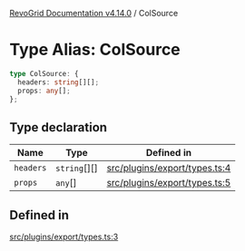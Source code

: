 [RevoGrid Documentation v4.14.0](README.md) / ColSource

# Type Alias: ColSource

```ts
type ColSource: {
  headers: string[][];
  props: any[];
};
```

## Type declaration

| Name | Type | Defined in |
| ------ | ------ | ------ |
| `headers` | `string`[][] | [src/plugins/export/types.ts:4](https://github.com/revolist/revogrid/blob/2b1eda543a592a83efe8431f6a1b419eb9a6f193/src/plugins/export/types.ts#L4) |
| `props` | `any`[] | [src/plugins/export/types.ts:5](https://github.com/revolist/revogrid/blob/2b1eda543a592a83efe8431f6a1b419eb9a6f193/src/plugins/export/types.ts#L5) |

## Defined in

[src/plugins/export/types.ts:3](https://github.com/revolist/revogrid/blob/2b1eda543a592a83efe8431f6a1b419eb9a6f193/src/plugins/export/types.ts#L3)
